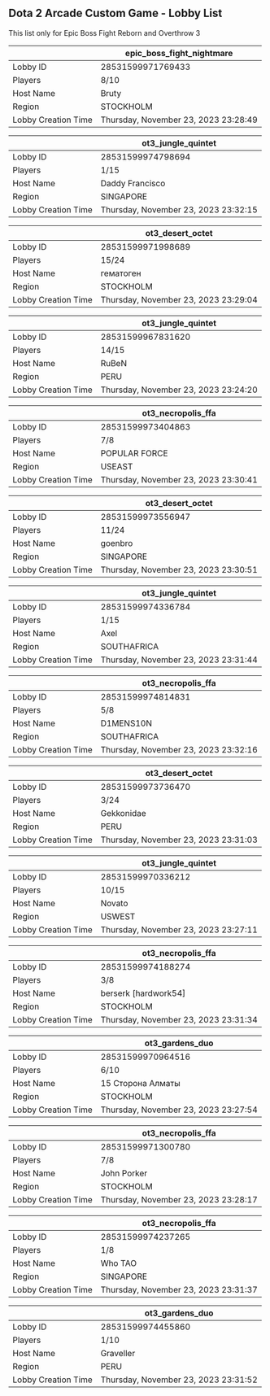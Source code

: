 ## Dota 2 Arcade Custom Game - Lobby List

This list only for Epic Boss Fight Reborn and Overthrow 3

|  | epic_boss_fight_nightmare |
| ------ | ------ |
| Lobby ID | 28531599971769433 |
| Players | 8/10 |
| Host Name | Bruty |
| Region | STOCKHOLM |
| Lobby Creation Time | Thursday, November 23, 2023 23:28:49 |


|  | ot3_jungle_quintet |
| ------ | ------ |
| Lobby ID | 28531599974798694 |
| Players | 1/15 |
| Host Name | Daddy Francisco |
| Region | SINGAPORE |
| Lobby Creation Time | Thursday, November 23, 2023 23:32:15 |


|  | ot3_desert_octet |
| ------ | ------ |
| Lobby ID | 28531599971998689 |
| Players | 15/24 |
| Host Name | гематоген |
| Region | STOCKHOLM |
| Lobby Creation Time | Thursday, November 23, 2023 23:29:04 |


|  | ot3_jungle_quintet |
| ------ | ------ |
| Lobby ID | 28531599967831620 |
| Players | 14/15 |
| Host Name | RuBeN |
| Region | PERU |
| Lobby Creation Time | Thursday, November 23, 2023 23:24:20 |


|  | ot3_necropolis_ffa |
| ------ | ------ |
| Lobby ID | 28531599973404863 |
| Players | 7/8 |
| Host Name | POPULAR FORCE |
| Region | USEAST |
| Lobby Creation Time | Thursday, November 23, 2023 23:30:41 |


|  | ot3_desert_octet |
| ------ | ------ |
| Lobby ID | 28531599973556947 |
| Players | 11/24 |
| Host Name | goenbro |
| Region | SINGAPORE |
| Lobby Creation Time | Thursday, November 23, 2023 23:30:51 |


|  | ot3_jungle_quintet |
| ------ | ------ |
| Lobby ID | 28531599974336784 |
| Players | 1/15 |
| Host Name | Axel |
| Region | SOUTHAFRICA |
| Lobby Creation Time | Thursday, November 23, 2023 23:31:44 |


|  | ot3_necropolis_ffa |
| ------ | ------ |
| Lobby ID | 28531599974814831 |
| Players | 5/8 |
| Host Name | D1MENS10N |
| Region | SOUTHAFRICA |
| Lobby Creation Time | Thursday, November 23, 2023 23:32:16 |


|  | ot3_desert_octet |
| ------ | ------ |
| Lobby ID | 28531599973736470 |
| Players | 3/24 |
| Host Name | Gekkonidae |
| Region | PERU |
| Lobby Creation Time | Thursday, November 23, 2023 23:31:03 |


|  | ot3_jungle_quintet |
| ------ | ------ |
| Lobby ID | 28531599970336212 |
| Players | 10/15 |
| Host Name | Novato |
| Region | USWEST |
| Lobby Creation Time | Thursday, November 23, 2023 23:27:11 |


|  | ot3_necropolis_ffa |
| ------ | ------ |
| Lobby ID | 28531599974188274 |
| Players | 3/8 |
| Host Name | berserk [hardwork54] |
| Region | STOCKHOLM |
| Lobby Creation Time | Thursday, November 23, 2023 23:31:34 |


|  | ot3_gardens_duo |
| ------ | ------ |
| Lobby ID | 28531599970964516 |
| Players | 6/10 |
| Host Name | 15 Сторона Алматы |
| Region | STOCKHOLM |
| Lobby Creation Time | Thursday, November 23, 2023 23:27:54 |


|  | ot3_necropolis_ffa |
| ------ | ------ |
| Lobby ID | 28531599971300780 |
| Players | 7/8 |
| Host Name | John Porker |
| Region | STOCKHOLM |
| Lobby Creation Time | Thursday, November 23, 2023 23:28:17 |


|  | ot3_necropolis_ffa |
| ------ | ------ |
| Lobby ID | 28531599974237265 |
| Players | 1/8 |
| Host Name | Who TAO |
| Region | SINGAPORE |
| Lobby Creation Time | Thursday, November 23, 2023 23:31:37 |


|  | ot3_gardens_duo |
| ------ | ------ |
| Lobby ID | 28531599974455860 |
| Players | 1/10 |
| Host Name | Graveller |
| Region | PERU |
| Lobby Creation Time | Thursday, November 23, 2023 23:31:52 |


